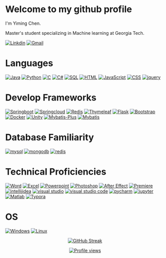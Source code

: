 # Welcome to my github profile

I'm Yiming Chen.

Master's student specializing in Machine learning at Georgia Tech.

[![Linkdin](https://img.shields.io/badge/Linkdin-blue?style=for-the-badge&logo=linkedin)](https://www.linkedin.com/in/yiming-chen-b8447122a/) [![Gmail](https://img.shields.io/badge/Gmail-D14836?style=for-the-badge&logo=gmail&logoColor=white)](mailto:danielatlas3455@gmail.com)

# Languages

[![Java](https://img.shields.io/badge/java-black?style=for-the-badge&logo=openjdk)](https://github.com/Spectraorder) [![Python](https://img.shields.io/badge/python-black?style=for-the-badge&logo=python)](https://github.com/Spectraorder) [![C](https://img.shields.io/badge/c-black?style=for-the-badge&logo=c)](https://github.com/Spectraorder) [![C#](https://img.shields.io/badge/C%23-black?style=for-the-badge&logo=csharp)](https://github.com/Spectraorder) [![SQL](https://img.shields.io/badge/sql-black?style=for-the-badge&logo=mysql)](https://github.com/Spectraorder) [![HTML](https://img.shields.io/badge/html-black?style=for-the-badge&logo=html5)](https://github.com/Spectraorder) [![JavaScript](https://img.shields.io/badge/JavaScript-black?style=for-the-badge&logo=JavaScript)](https://github.com/Spectraorder) [![CSS](https://img.shields.io/badge/css-black?style=for-the-badge&logo=css3)](https://github.com/Spectraorder)  [![jquery](https://img.shields.io/badge/jquery-black?style=for-the-badge&logo=jquery)](https://github.com/Spectraorder)

# Develop Frameworks
[![Springboot](https://img.shields.io/badge/springboot-black?style=for-the-badge&logo=springboot)](https://github.com/Spectraorder) [![Springcloud](https://img.shields.io/badge/springcloud-black?style=for-the-badge&logo=spring)](https://github.com/Spectraorder) [![Redis](https://img.shields.io/badge/redis-black?style=for-the-badge&logo=redis)](https://github.com/Spectraorder) [![Thymeleaf](https://img.shields.io/badge/thymeleaf-black?style=for-the-badge&logo=thymeleaf)](https://github.com/Spectraorder) [![Flask](https://img.shields.io/badge/flask-black?style=for-the-badge&logo=flask)](https://github.com/Spectraorder) [![Bootstrap](https://img.shields.io/badge/bootstrap-black?style=for-the-badge&logo=bootstrap)](https://github.com/Spectraorder) [![Docker](https://img.shields.io/badge/docker-black?style=for-the-badge&logo=docker)](https://github.com/Spectraorder) [![Unity](https://img.shields.io/badge/unity-black?style=for-the-badge&logo=unity)](https://github.com/Spectraorder) [![Mybatis-Plus](https://img.shields.io/badge/mybatis%20plus-black?style=for-the-badge)](https://github.com/Spectraorder) [![Mybatis](https://img.shields.io/badge/mybatis-black?style=for-the-badge)](https://github.com/Spectraorder)

# Database Familiarity

[![mysql](https://img.shields.io/badge/mysql-black?style=for-the-badge&logo=mysql)](https://github.com/Spectraorder) [![mongodb](https://img.shields.io/badge/mongodb-black?style=for-the-badge&logo=mongodb)](https://github.com/Spectraorder) [![redis](https://img.shields.io/badge/redis-black?style=for-the-badge&logo=redis)](https://github.com/Spectraorder)

# Technical Proficiencies

[![Word](https://img.shields.io/badge/word-blue?style=for-the-badge&logo=microsoftword)](https://github.com/Spectraorder) [![Excel](https://img.shields.io/badge/excel-darkgreen?style=for-the-badge&logo=microsoftexcel)](https://github.com/Spectraorder) [![Powerpoint](https://img.shields.io/badge/powerpoint-red?style=for-the-badge&logo=microsoftpowerpoint)](https://github.com/Spectraorder) [![Photoshop](https://img.shields.io/badge/photoshop-darkblue?style=for-the-badge&logo=adobephotoshop)](https://github.com/Spectraorder) [![After Effect](https://img.shields.io/badge/after%20effects-blueviolet?style=for-the-badge&logo=adobeaftereffects)](https://github.com/Spectraorder) [![Premiere](https://img.shields.io/badge/premiere-blueviolet?style=for-the-badge&logo=adobepremierepro)](https://github.com/Spectraorder) [![intellijidea](https://img.shields.io/badge/intellij_idea-black?style=for-the-badge&logo=intellijidea)](https://github.com/Spectraorder) [![visual studio](https://img.shields.io/badge/visual_studio-black?style=for-the-badge&logo=visualstudio)](https://github.com/Spectraorder) [![visual studio code](https://img.shields.io/badge/visual_studio_code-black?style=for-the-badge&logo=visualstudiocode)](https://github.com/Spectraorder) [![pycharm](https://img.shields.io/badge/pycharm-black?style=for-the-badge&logo=pycharm)](https://github.com/Spectraorder) [![jupyter](https://img.shields.io/badge/jupyter-black?style=for-the-badge&logo=jupyter)](https://github.com/Spectraorder) [![Matlab](https://img.shields.io/badge/matlab-blue?style=for-the-badge)](https://github.com/Spectraorder) [![Typora](https://img.shields.io/badge/typora-grey?style=for-the-badge)](https://github.com/Spectraorder)

# OS

[![Windows](https://img.shields.io/badge/Windows-black?style=for-the-badge&logo=Windows)](https://github.com/Spectraorder) [![Linux](https://img.shields.io/badge/linux-black?style=for-the-badge&logo=Linux)](https://github.com/Spectraorder)

<p align="center">
  <a href="https://github.com/Spectraorder"><img src="https://streak-stats.demolab.com?user=Spectraorder&theme=gruvbox-duo&hide_border=true&border_radius=5&card_width=800&type=png" alt="GitHub Streak" /></a>
</p>

<p align="center">   <a href="https://github.com/Spectraorder">     <img src="https://komarev.com/ghpvc/?username=Spectraorder" alt="Profile views">   </a> </p>
